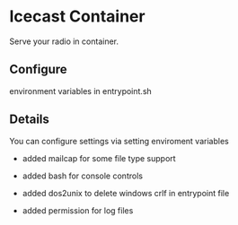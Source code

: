 # Icecast Container

Serve your radio in container.

## Configure

environment variables in entrypoint.sh

## Details

You can configure settings via setting enviroment variables

- added mailcap
for some file type support

- added bash
for console controls

- added dos2unix
to delete windows crlf in entrypoint file

- added permission
for log files

